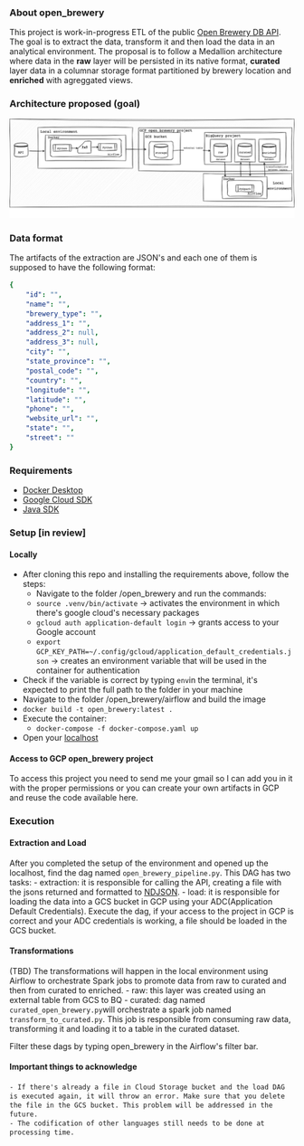 ### About open_brewery
This project is  work-in-progress ETL of the public [Open Brewery DB API](https://www.openbrewerydb.org/documentation).
The goal is to extract the data, transform it and then load the data in an analytical environment. The proposal is to follow a Medallion architecture where data in the **raw** layer will be persisted in its native format, **curated** layer data in a columnar storage format partitioned by brewery location and **enriched** with agreggated views.

### Architecture proposed (goal)

![Label](/architecture.drawio.png)

### Data format
The artifacts of the extraction are JSON's and each one of them is supposed to have the following format:
````yaml
{
    "id": "",
    "name": "",
    "brewery_type": "",
    "address_1": "",
    "address_2": null,
    "address_3": null,
    "city": "",
    "state_province": "",
    "postal_code": "",
    "country": "",
    "longitude": "",
    "latitude": "",
    "phone": "",
    "website_url": "",
    "state": "",
    "street": ""
}
````

### Requirements
- [Docker Desktop](https://www.docker.com/products/docker-desktop/)
- [Google Cloud SDK](https://cloud.google.com/sdk/docs/install)
- [Java SDK]([https://www.java.com/en/download/](https://www.oracle.com/java/technologies/downloads/#jdk20-linux))

### Setup [in review]
#### Locally
- After cloning this repo and installing the requirements above, follow the steps: 
    - Navigate to the folder /open_brewery and run the commands:
    - ````source .venv/bin/activate```` -> activates the environment in which there's google cloud's necessary packages
    - ````gcloud auth application-default login```` -> grants access to your Google account
    - ````export GCP_KEY_PATH=~/.config/gcloud/application_default_credentials.json```` -> creates an environment variable that will be used in the container for authentication
- Check if the variable is correct by typing ````env````in the terminal, it's expected to print the full path to the folder in your machine
- Navigate to the folder /open_brewery/airflow  and build the image
- ````docker build -t open_brewery:latest . ````
- Execute the container: 
    - ````docker-compose -f docker-compose.yaml up````
- Open your [localhost](http://localhost:8080/)

#### Access to GCP open_brewery project 

To access this project you need to send me your gmail so I can add you in it with the proper permissions or you can create your own artifacts in GCP and reuse the code available here.

### Execution

#### Extraction and Load
After you completed the setup of the environment and opened up the localhost, find the dag named ````open_brewery_pipeline.py````.
This DAG has two tasks: 
    - extraction: it is responsible for calling the API, creating a file with the jsons returned and formatted to [NDJSON](http://ndjson.org/).
    - load: it is responsible for loading the data into a GCS bucket in GCP using your ADC(Application Default Credentials).
Execute the dag, if your access to the project in GCP is correct and your ADC credentials is working, a file should be loaded in the GCS bucket.

#### Transformations
(TBD)
The transformations will happen in the local environment using Airflow to orchestrate Spark jobs to promote data from raw to curated and then from curated to enriched.
    - raw: this layer was created using an external table from GCS to BQ
    - curated: dag named ````curated_open_brewery.py````will orchestrate a spark job named ````transform_to_curated.py````. This job is responsible from consuming raw data, transforming it and loading it to a table in the curated dataset.

Filter these dags by typing open_brewery in the Airflow's filter bar. 

#### Important things to acknowledge
    - If there's already a file in Cloud Storage bucket and the load DAG is executed again, it will throw an error. Make sure that you delete the file in the GCS bucket. This problem will be addressed in the future.
    - The codification of other languages still needs to be done at processing time.
   
   
